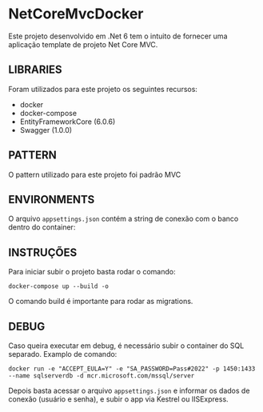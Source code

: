 # NetCoreMvcDocker
Este projeto desenvolvido em .Net 6 tem o intuito de fornecer uma aplicação template de projeto Net Core MVC.

LIBRARIES
-----------------
Foram utilizados para este projeto os seguintes recursos:

- docker
- docker-compose
- EntityFrameworkCore (6.0.6)
- Swagger (1.0.0)

PATTERN
------------------
O pattern utilizado para este projeto foi padrão MVC

ENVIRONMENTS
------------------
O arquivo ```appsettings.json``` contém a string de conexão com o banco dentro do container:

INSTRUÇÕES
---------------------
Para iniciar subir o projeto basta rodar o comando:
```
docker-compose up --build -o
```
O comando build é importante para rodar as migrations.

DEBUG
--------------------
Caso queira executar em debug, é necessário subir o container do SQL separado. Examplo de comando:
```
docker run -e "ACCEPT_EULA=Y" -e "SA_PASSWORD=Pass#2022" -p 1450:1433 --name sqlserverdb -d mcr.microsoft.com/mssql/server
```
Depois basta acessar o arquivo ```appsettings.json``` e informar os dados de conexão (usuário e senha), e subir o app via Kestrel ou IISExpress.
